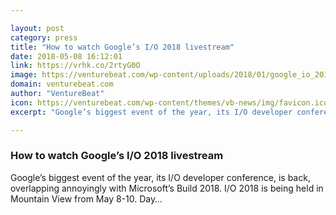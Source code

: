 ```yaml
---

layout: post
category: press
title: "How to watch Google’s I/O 2018 livestream"
date: 2018-05-08 16:12:01
link: https://vrhk.co/2rtyG0O
image: https://venturebeat.com/wp-content/uploads/2018/01/google_io_2018_dates.png?fit=2000%2C1000&strip=all
domain: venturebeat.com
author: "VentureBeat"
icon: https://venturebeat.com/wp-content/themes/vb-news/img/favicon.ico
excerpt: "Google’s biggest event of the year, its I/O developer conference, is back, overlapping annoyingly with Microsoft’s Build 2018. I/O 2018 is being held in Mountain View from May 8-10. Day…"

---
```


### How to watch Google’s I/O 2018 livestream

Google’s biggest event of the year, its I/O developer conference, is back, overlapping annoyingly with Microsoft’s Build 2018. I/O 2018 is being held in Mountain View from May 8-10. Day…